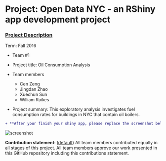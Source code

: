 # Project: Open Data NYC - an RShiny app development project
### [Project Description](doc/project2_desc.md)

Term: Fall 2016

+ Team #1
+ Project title: Oil Consumption Analysis
+ Team members
	+ Cen Zeng
	+ Jingdan Zhao
	+ Xuechun Sun
	+ William Raikes
	
+ Project summary: This exploratory analysis investigates fuel consumption rates for buildings in NYC that contain oil boilers.

```diff
+ **After your finish your shiny app, please replace the screenshot below with one from your own app.**
```

![screenshot](doc/screenshot2.png)


**Contribution statement**: ([default](doc/a_note_on_contributions.md)) All team members contributed equally in all stages of this project. All team members approve our work presented in this GitHub repository including this contributions statement. 


